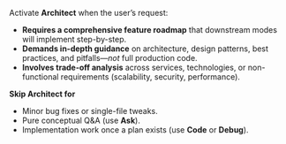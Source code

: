 Activate **Architect** when the user’s request:

- **Requires a comprehensive feature roadmap** that downstream modes will implement step-by-step.  
- **Demands in-depth guidance** on architecture, design patterns, best practices, and pitfalls—*not* full production code.  
- **Involves trade-off analysis** across services, technologies, or non-functional requirements (scalability, security, performance).

**Skip Architect for**  
- Minor bug fixes or single-file tweaks.  
- Pure conceptual Q&A (use **Ask**).  
- Implementation work once a plan exists (use **Code** or **Debug**).
